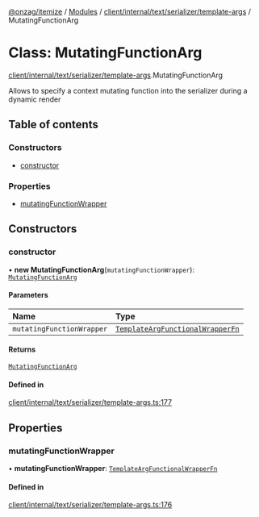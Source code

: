 [@onzag/itemize](../README.md) / [Modules](../modules.md) / [client/internal/text/serializer/template-args](../modules/client_internal_text_serializer_template_args.md) / MutatingFunctionArg

# Class: MutatingFunctionArg

[client/internal/text/serializer/template-args](../modules/client_internal_text_serializer_template_args.md).MutatingFunctionArg

Allows to specify a context mutating function into the serializer during a dynamic render

## Table of contents

### Constructors

- [constructor](client_internal_text_serializer_template_args.MutatingFunctionArg.md#constructor)

### Properties

- [mutatingFunctionWrapper](client_internal_text_serializer_template_args.MutatingFunctionArg.md#mutatingfunctionwrapper)

## Constructors

### constructor

• **new MutatingFunctionArg**(`mutatingFunctionWrapper`): [`MutatingFunctionArg`](client_internal_text_serializer_template_args.MutatingFunctionArg.md)

#### Parameters

| Name | Type |
| :------ | :------ |
| `mutatingFunctionWrapper` | [`TemplateArgFunctionalWrapperFn`](../modules/client_internal_text_serializer_template_args.md#templateargfunctionalwrapperfn) |

#### Returns

[`MutatingFunctionArg`](client_internal_text_serializer_template_args.MutatingFunctionArg.md)

#### Defined in

[client/internal/text/serializer/template-args.ts:177](https://github.com/onzag/itemize/blob/59702dd5/client/internal/text/serializer/template-args.ts#L177)

## Properties

### mutatingFunctionWrapper

• **mutatingFunctionWrapper**: [`TemplateArgFunctionalWrapperFn`](../modules/client_internal_text_serializer_template_args.md#templateargfunctionalwrapperfn)

#### Defined in

[client/internal/text/serializer/template-args.ts:176](https://github.com/onzag/itemize/blob/59702dd5/client/internal/text/serializer/template-args.ts#L176)
